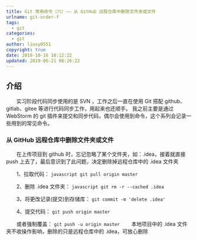 ```yaml
---
title: Git 常用命令（六）—— 从 GitHub 远程仓库中删除文件夹或文件
urlname: git-order-f
tags:
  - git
categories:
  - git
author: liuxy0551
copyright: true
date: 2018-10-16 18:12:22
updated: 2019-06-21 08:26:22
---
```


## 介绍

　　实习阶段代码同步使用的是 SVN ，工作之后一直在使用 Git 搭配 github、gitlab、gitee 等进行代码同步工作，用起来也还顺手。
我之前主要是通过 WebStorm 的 git 插件来提交和同步代码，偶尔会使用到命令，这个系列会记录一些用到的常见命令。
<!--more-->


###  从 GitHub 远程仓库中删除文件夹或文件

　　在上传项目到 github 时，忘记忽略了某个文件夹，如：.idea，接着就直接 push 上去了，最后意识到了此问题，决定删除掉远程仓库中的 .idea 文件夹

　　1、拉取代码：
    ``` javascript
    git pull origin master
    ```

　　2、删除 .idea 文件夹：
    ``` javascript
    git rm -r --cached .idea
    ```
    
　　3、将更改记录(提交)到存储库：
    ```
    git commit -m 'delete .idea'
    ```

　　4、提交代码：
    ```
    git push origin master
    ```
    
　　或者强制覆盖：
    ```
    git push -u origin master
    ```
　　本地项目中的 .idea 文件夹不收操作影响，删除的只是远程仓库中的 .idea，可放心删除
